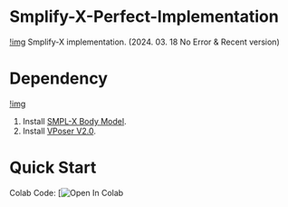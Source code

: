 # Smplify-X-Perfect-Implementation
[!img]('./data/images/sample.jpg)
Smplify-X implementation. (2024. 03. 18 No Error &amp; Recent version)

# Dependency
[!img]('./downloads/smplx.png')
1. Install [SMPL-X Body Model](https://smpl-x.is.tue.mpg.de/).
2. Install [VPoser V2.0](https://smpl-x.is.tue.mpg.de/).


# Quick Start
Colab Code: [![Open In Colab](https://colab.research.google.com/drive/1OoGEg8doFA3-3f_5XkA895C9xR9nf-ob?usp=sharing)

#
